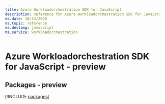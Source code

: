 ```yaml
---
title: Azure Workloadorchestration SDK for JavaScript
description: Reference for Azure Workloadorchestration SDK for JavaScript
ms.date: 10/13/2025
ms.topic: reference
ms.devlang: javascript
ms.service: workloadorchestration
---
```

# Azure Workloadorchestration SDK for JavaScript - preview
## Packages - preview
[!INCLUDE [packages](workloadorchestration-index.md)]
